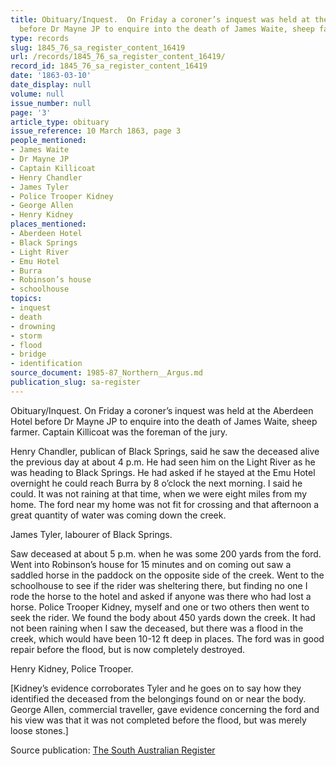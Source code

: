 ```yaml
---
title: Obituary/Inquest.  On Friday a coroner’s inquest was held at the Aberdeen Hotel
  before Dr Mayne JP to enquire into the death of James Waite, sheep farmer.
type: records
slug: 1845_76_sa_register_content_16419
url: /records/1845_76_sa_register_content_16419/
record_id: 1845_76_sa_register_content_16419
date: '1863-03-10'
date_display: null
volume: null
issue_number: null
page: '3'
article_type: obituary
issue_reference: 10 March 1863, page 3
people_mentioned:
- James Waite
- Dr Mayne JP
- Captain Killicoat
- Henry Chandler
- James Tyler
- Police Trooper Kidney
- George Allen
- Henry Kidney
places_mentioned:
- Aberdeen Hotel
- Black Springs
- Light River
- Emu Hotel
- Burra
- Robinson’s house
- schoolhouse
topics:
- inquest
- death
- drowning
- storm
- flood
- bridge
- identification
source_document: 1985-87_Northern__Argus.md
publication_slug: sa-register
---
```


Obituary/Inquest.  On Friday a coroner’s inquest was held at the Aberdeen Hotel before Dr Mayne JP to enquire into the death of James Waite, sheep farmer.  Captain Killicoat was the foreman of the jury.

Henry Chandler, publican of Black Springs, said he saw the deceased alive the previous day at about 4 p.m.  He had seen him on the Light River as he was heading to Black Springs.  He had asked if he stayed at the Emu Hotel overnight he could reach Burra by 8 o’clock the next morning.  I said he could.  It was not raining at that time, when we were eight miles from my home.  The ford near my home was not fit for crossing and that afternoon a great quantity of water was coming down the creek.

James Tyler, labourer of Black Springs.

Saw deceased at about 5 p.m. when he was some 200 yards from the ford.  Went into Robinson’s house for 15 minutes and on coming out saw a saddled horse in the paddock on the opposite side of the creek.  Went to the schoolhouse to see if the rider was sheltering there, but finding no one I rode the horse to the hotel and asked if anyone was there who had lost a horse.  Police Trooper Kidney, myself and one or two others then went to seek the rider.  We found the body about 450 yards down the creek.  It had not been raining when I saw the deceased, but there was a flood in the creek, which would have been 10-12 ft deep in places.  The ford was in good repair before the flood, but is now completely destroyed.

Henry Kidney, Police Trooper.

[Kidney’s evidence corroborates Tyler and he goes on to say how they identified the deceased from the belongings found on or near the body.  George Allen, commercial traveller, gave evidence concerning the ford and his view was that it was not completed before the flood, but was merely loose stones.]

Source publication: [The South Australian Register](/publications/sa-register/)

